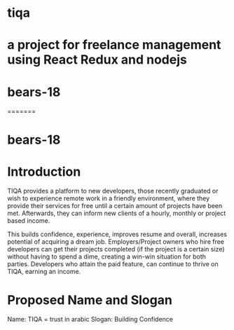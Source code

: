 
# tiqa
 a project for freelance management using React Redux  and nodejs
=======
# bears-18
=======
# bears-18
# Introduction
TIQA provides a platform to new developers, those recently graduated or wish to experience remote work in a friendly environment, where they provide their services for free until a certain amount of projects have been met. Afterwards, they can inform new clients of a hourly, monthly or project based income. 

This builds confidence, experience, improves resume and overall, increases potential of acquiring a dream job. Employers/Project owners who hire free developers can get their projects completed (if the project is a certain size) without having to spend a dime, creating a win-win situation for both parties. Developers who attain the paid feature, can continue to thrive on TIQA, earning an income.


# Proposed Name and Slogan
Name: TIQA = trust in arabic
Slogan: Building Confidence

